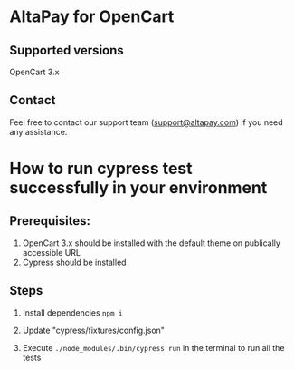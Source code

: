 # AltaPay for OpenCart

## Supported versions
OpenCart 3.x

## Contact
Feel free to contact our support team (support@altapay.com) if you need any assistance.


# How to run cypress test successfully in your environment 

## Prerequisites: 

1) OpenCart 3.x should be installed with the default theme on publically accessible URL
2) Cypress should be installed

## Steps 

1) Install dependencies `npm i`

2) Update "cypress/fixtures/config.json" 

3) Execute `./node_modules/.bin/cypress run` in the terminal to run all the tests